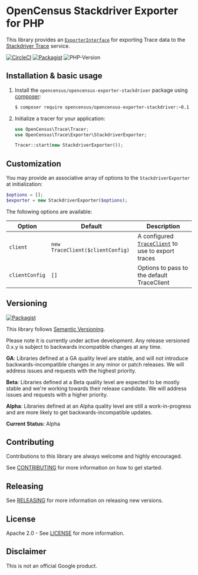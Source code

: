 # OpenCensus Stackdriver Exporter for PHP

This library provides an [`ExporterInterface`][exporter-interface] for exporting
Trace data to the [Stackdriver Trace][stackdriver-trace] service.

[![CircleCI](https://circleci.com/gh/census-instrumentation/opencensus-php-exporter-stackdriver.svg?style=svg)][ci-build]
[![Packagist](https://img.shields.io/packagist/v/opencensus/opencensus-exporter-stackdriver.svg)][packagist-package]
![PHP-Version](https://img.shields.io/packagist/php-v/opencensus/opencensus-exporter-stackdriver.svg)

## Installation & basic usage

1. Install the `opencensus/opencensus-exporter-stackdriver` package using [composer][composer]:

    ```bash
    $ composer require opencensus/opencensus-exporter-stackdriver:~0.1
    ```

1. Initialize a tracer for your application:

    ```php
    use OpenCensus\Trace\Tracer;
    use OpenCensus\Trace\Exporter\StackdriverExporter;

    Tracer::start(new StackdriverExporter());
    ```

## Customization

You may provide an associative array of options to the `StackdriverExporter` at
initialization:

```php
$options = [];
$exporter = new StackdriverExporter($options);
```

The following options are available:

| Option | Default | Description |
| ------ | ------- | ----------- |
| `client` | `new TraceClient($clientConfig)` | A configured [`TraceClient`][trace-client] to use to export traces |
| `clientConfig` | `[]` | Options to pass to the default TraceClient |


## Versioning

[![Packagist](https://img.shields.io/packagist/v/opencensus/opencensus-exporter-stackdriver.svg)][packagist-package]

This library follows [Semantic Versioning][semver].

Please note it is currently under active development. Any release versioned
0.x.y is subject to backwards incompatible changes at any time.

**GA**: Libraries defined at a GA quality level are stable, and will not
introduce backwards-incompatible changes in any minor or patch releases. We will
address issues and requests with the highest priority.

**Beta**: Libraries defined at a Beta quality level are expected to be mostly
stable and we're working towards their release candidate. We will address issues
and requests with a higher priority.

**Alpha**: Libraries defined at an Alpha quality level are still a
work-in-progress and are more likely to get backwards-incompatible updates.

**Current Status:** Alpha


## Contributing

Contributions to this library are always welcome and highly encouraged.

See [CONTRIBUTING](CONTRIBUTING.md) for more information on how to get started.

## Releasing

See [RELEASING](RELEASING.md) for more information on releasing new versions.

## License

Apache 2.0 - See [LICENSE](LICENSE) for more information.

## Disclaimer

This is not an official Google product.

[exporter-interface]: https://github.com/census-instrumentation/opencensus-php/blob/master/src/Trace/Exporter/ExporterInterface.php
[stackdriver-trace]: https://cloud.google.com/trace/
[census-org]: https://github.com/census-instrumentation
[composer]: https://getcomposer.org/
[semver]: http://semver.org/
[trace-client]: https://googlecloudplatform.github.io/google-cloud-php/#/docs/google-cloud/v0.59.0/trace/traceclient
[google-cloud-php]: https://github.com/GoogleCloudPlatform/google-cloud-php
[packagist-package]: https://packagist.org/packages/opencensus/opencensus-exporter-stackdriver
[ci-build]: https://circleci.com/gh/census-instrumentation/opencensus-php-exporter-stackdriver